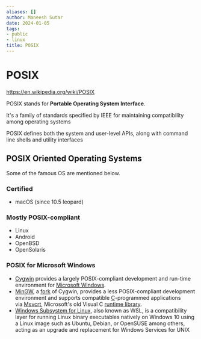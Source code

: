 ```yaml
---
aliases: []
author: Maneesh Sutar
date: 2024-01-05
tags:
- public
- linux
title: POSIX
---
```


# POSIX

<https://en.wikipedia.org/wiki/POSIX>

POSIX stands for **Portable Operating System Interface**.

It's a family of standards specified by IEEE for maintaining compatibility among operating systems

POSIX defines both the system and user-level APIs, along with command line shells and utility interfaces

## POSIX Oriented Operating Systems

Some of the famous OS are mentioned below.

### Certified

* macOS (since 10.5 leopard)

### Mostly POSIX-compliant

* Linux
* Android
* OpenBSD
* OpenSolaris

### POSIX for Microsoft Windows

* [Cygwin](https://en.wikipedia.org/wiki/Cygwin "Cygwin") provides a largely POSIX-compliant development and run-time environment for [Microsoft Windows](https://en.wikipedia.org/wiki/Microsoft_Windows "Microsoft Windows").
* [MinGW](https://en.wikipedia.org/wiki/MinGW "MinGW"), a [fork](https://en.wikipedia.org/wiki/Fork_(software_development) "Fork (software development)") of Cygwin, provides a less POSIX-compliant development environment and supports compatible [C](https://en.wikipedia.org/wiki/C_(programming_language) "C (programming language)")-programmed applications via [Msvcrt](https://en.wikipedia.org/wiki/Msvcrt "Msvcrt"), Microsoft's old Visual C [runtime library](https://en.wikipedia.org/wiki/Runtime_library "Runtime library").
* [Windows Subsystem for Linux](https://en.wikipedia.org/wiki/Windows_Subsystem_for_Linux "Windows Subsystem for Linux"), also known as WSL, is a compatibility layer for running Linux binary executables natively on Windows 10 using a Linux image such as Ubuntu, Debian, or OpenSUSE among others, acting as an upgrade and replacement for Windows Services for UNIX
